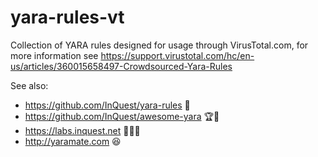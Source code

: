# yara-rules-vt
Collection of YARA rules designed for usage through VirusTotal.com, for more information see https://support.virustotal.com/hc/en-us/articles/360015658497-Crowdsourced-Yara-Rules

See also:
* https://github.com/InQuest/yara-rules 📖
* https://github.com/InQuest/awesome-yara 🏆🥇
* https://labs.inquest.net 🥼🔬🧪
* http://yaramate.com 😆

